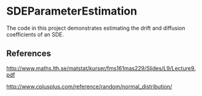 # SDEParameterEstimation

The code in this project demonstrates estimating the drift and diffusion coefficients of an SDE.


## References

http://www.maths.lth.se/matstat/kurser/fms161mas229/Slides/L9/Lecture9.pdf

http://www.cplusplus.com/reference/random/normal_distribution/

